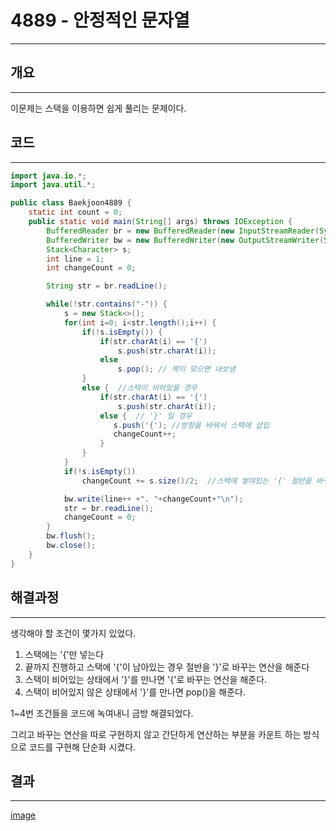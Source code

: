 # 4889 - 안정적인 문자열

---

## 개요

---

이문제는 스택을 이용하면 쉽게 풀리는 문제이다.

## 코드

---

```java
import java.io.*;
import java.util.*;

public class Baekjoon4889 {
    static int count = 0;
    public static void main(String[] args) throws IOException {
        BufferedReader br = new BufferedReader(new InputStreamReader(System.in));
        BufferedWriter bw = new BufferedWriter(new OutputStreamWriter(System.out));
        Stack<Character> s;
        int line = 1;
        int changeCount = 0;

        String str = br.readLine();

        while(!str.contains("-")) {
            s = new Stack<>();
            for(int i=0; i<str.length();i++) {
                if(!s.isEmpty()) {
                    if(str.charAt(i) == '{')
                        s.push(str.charAt(i));
                    else
                        s.pop(); // 짝이 맞으면 내보냄
                }
                else {  //스택이 비어있을 경우
                    if(str.charAt(i) == '{')
                        s.push(str.charAt(i));
                    else {  // '}' 일 경우
                       s.push('{'); //방향을 바꿔서 스택에 삽입
                       changeCount++;
                    }
                }
            }
            if(!s.isEmpty())
                changeCount += s.size()/2;  //스택에 쌓여있는 '{' 절반을 바꿔줌

            bw.write(line++ +". "+changeCount+"\n");
            str = br.readLine();
            changeCount = 0;
        }
        bw.flush();
        bw.close();
    }
}
```

## 해결과정

---

생각해야 할 조건이 몇가지 있었다.

1. 스택에는 '{'만 넣는다
2. 끝까지 진행하고 스택에 '{'이 남아있는 경우 절반을 '}'로 바꾸는 연산을 해준다
3. 스택이 비어있는 상태에서 '}'를 만나면 '{'로 바꾸는 연산을 해준다.
4. 스택이 비어있지 않은 상태에서 '}'를 만나면 pop()을 해준다.

1~4번 조건들을 코드에 녹여내니 금방 해결되었다.

그리고 바꾸는 연산을 따로 구현하지 않고 간단하게 연산하는 부분을 카운트 하는 방식으로 코드를 구현해 단순화 시켰다.

## 결과

---

[image](https://user-images.githubusercontent.com/47655983/98333220-98008280-2043-11eb-9c15-1d11f4338fb5.png)